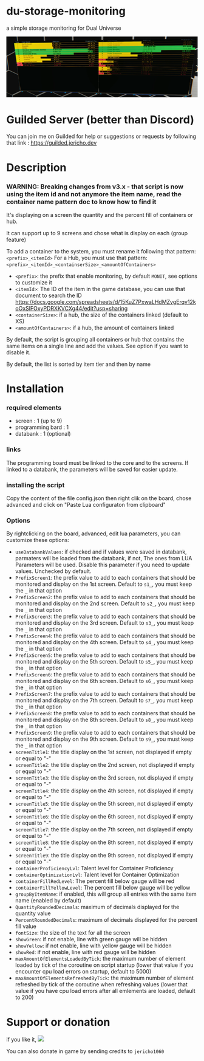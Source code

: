 # du-storage-monitoring
a simple storage monitoring for Dual Universe

![Img001](https://github.com/Jericho1060/du-storage-monitoring/blob/main/du-storage-monitoring.png?raw=true)

# Guilded Server (better than Discord)

You can join me on Guilded for help or suggestions or requests by following that link : https://guilded.jericho.dev

# Description

### WARNING: Breaking changes from v3.x - that script is now using the item id and not anymore the item name, read the container name pattern doc to know how to find it 

It's displaying on a screen the quantity and the percent fill of containers or hub.

It can support up to 9 screens and chose what is display on each (group feature)

To add a container to the system, you must rename it following that pattern: `<prefix>_<itemId>`
For a Hub, you must use that pattern: `<prefix>_<itemId>_<containserSize>_<amountOfContainers>`

- `<prefix>`: the prefix that enable monitoring, by default `MONIT`, see options to customize it
- `<itemId>`: The ID of the item in the game database, you can use that document to search the ID https://docs.google.com/spreadsheets/d/15KuZ7PxwaLHdMZvgErqv12koOxSlFOxyPDRXKVCXg44/edit?usp=sharing
- `<containerSize>`: if a hub, the size of the containers linked (default to XS)
- `<amountOfContainers>`: if a hub, the amount of containers linked

By default, the script is grouping all containers or hub that contains the same items on a single line and add the values. See option if you want to disable it.

By default, the list is sorted by item tier and then by name

# Installation

### required elements
 
 - screen : 1 (up to 9)
 - programming bard : 1
 - databank : 1 (optional)
 
### links

The programming board must be linked to the core and to the screens.
If linked to a databank, the parameters will be saved for easier update.

### installing the script

Copy the content of the file config.json then right clik on the board, chose advanced and click on "Paste Lua configuraton from clipboard"

### Options

By rightclicking on the board, advanced, edit lua parameters, you can customize these options:

- `useDatabankValues`: if checked and if values were saved in databank, parmaters will be loaded from the databank, if not, The ones from LUA Parameters will be used. Disable this parameter if you need to update values. Unchecked by default. 
- `PrefixScreen1`: the prefix value to add to each containers that should be monitored and display on the 1st screen. Default to `s1_`, you must keep the `_` in that option
- `PrefixScreen2`: the prefix value to add to each containers that should be monitored and display on the 2nd screen. Default to `s2_`, you must keep the `_` in that option
- `PrefixScreen3`: the prefix value to add to each containers that should be monitored and display on the 3rd screen. Default to `s3_`, you must keep the `_` in that option
- `PrefixScreen4`: the prefix value to add to each containers that should be monitored and display on the 4th screen. Default to `s4_`, you must keep the `_` in that option
- `PrefixScreen5`: the prefix value to add to each containers that should be monitored and display on the 5th screen. Default to `s5_`, you must keep the `_` in that option
- `PrefixScreen6`: the prefix value to add to each containers that should be monitored and display on the 6th screen. Default to `s6_`, you must keep the `_` in that option
- `PrefixScreen7`: the prefix value to add to each containers that should be monitored and display on the 7th screen. Default to `s7_`, you must keep the `_` in that option
- `PrefixScreen8`: the prefix value to add to each containers that should be monitored and display on the 8th screen. Default to `s8_`, you must keep the `_` in that option
- `PrefixScreen9`: the prefix value to add to each containers that should be monitored and display on the 9th screen. Default to `s9_`, you must keep the `_` in that option 
- `screenTitle1`: the title display on the 1st screen, not displayed if empty or equal to "-"
- `screenTitle2`: the title display on the 2nd screen, not displayed if empty or equal to "-"
- `screenTitle3`: the title display on the 3rd screen, not displayed if empty or equal to "-"
- `screenTitle4`: the title display on the 4th screen, not displayed if empty or equal to "-"
- `screenTitle5`: the title display on the 5th screen, not displayed if empty or equal to "-"
- `screenTitle6`: the title display on the 6th screen, not displayed if empty or equal to "-"
- `screenTitle7`: the title display on the 7th screen, not displayed if empty or equal to "-"
- `screenTitle8`: the title display on the 8th screen, not displayed if empty or equal to "-"
- `screenTitle9`: the title display on the 9th screen, not displayed if empty or equal to "-"
- `containerProficiencyLvl`: Talent level for Container Proficiency
- `containerOptimizationLvl`: Talent level for Container Optimization
- `containerFillRedLevel`: The percent fill below gauge will be red
- `containerFillYellowLevel`: The percent fill below gauge will be yellow
- `groupByItemName`: if enabled, this will group all entries with the same item name (enabled by default)
- `QuantityRoundedDecimals`: maximum of decimals displayed for the quantity value
- `PercentRoundedDecimals`: maximum of decimals displayed for the percent fill value
- `fontSize`: the size of the text for all the screen
- `showGreen`: if not enable, line with green gauge will be hidden
- `showYellow`: if not enable, line with yellow gauge will be hidden
- `showRed`: if not enable, line with red gauge will be hidden
- `maxAmountOfElementsLoadedByTick`: the maximum number of element loaded by tick of the coroutine on script startup (lower that value if you encounter cpu load errors on startup, default to 5000)
- `maxAmountOfElementsRefreshedByTick`: the maximum number of element refreshed by tick of the coroutine when refreshing values (lower that value if you have cpu load errors after all emlements are loaded, default to 200)

# Support or donation

if you like it, [<img src="https://github.com/Jericho1060/DU-Industry-HUD/blob/main/ressources/images/ko-fi.png?raw=true" width="150">](https://ko-fi.com/jericho1060)

You can also donate in game by sending credits to `jericho1060`

